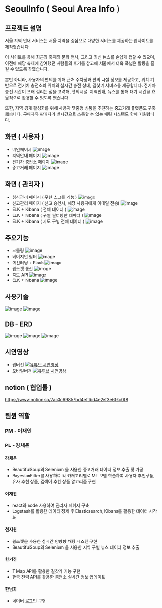 # SeoulInfo ( Seoul Area Info )
## 프로젝트 설명
서울 지역 안내 서비스는
서울 지역을 중심으로 다양한 서비스를 제공하는 웹사이트를 제작했습니다.

이 사이트를 통해 최근의 축제와 문화 행사, 
그리고 최신 뉴스를 손쉽게 접할 수 있으며, 
이전에 해당 축제에 참여했던 사람들의 후기를 참고해 
서울에서 더욱 폭넓은 활동을 즐길 수 있도록 하였습니다.

뿐만 아니라, 사용자의 편의를 위해 근처 주차장과 편의 시설 정보를 제공하고,
위치 기반으로 전기차 충전소의 위치와 실시간 충전 상태, 길찾기 서비스를 제공합니다. 
전기차 충전 시간이 오래 걸리는 점을 고려해, 편의시설, 지역안내, 뉴스를 통해
대기 시간을 효율적으로 활용할 수 있도록 했습니다.

또한, 지역 경제 활성화를 위해 사용자 맞춤형 상품을 추천하는 중고거래 플랫폼도 구축했습니다.
구매자와 판매자가 실시간으로 소통할 수 있는 채팅 시스템도 함께 지원합니다.

## 화면 ( 사용자 )
- 메인페이지
![image](https://github.com/user-attachments/assets/db51a620-345b-4e87-a08a-936cda956a08)
- 지역안내 페이지
![image](https://github.com/user-attachments/assets/169b035d-133e-4b77-9724-54a551ff44ef)
- 전기차 충전소 페이지
![image](https://github.com/user-attachments/assets/eea13b32-0a81-4102-9ea6-919608c1524a)
- 중고거래 페이지
![image](https://github.com/user-attachments/assets/5a6c1cbb-d83f-4b73-8905-c0754f35d6a2)

## 화면 ( 관리자 )
- 행사관리 페이지 ( 무한 스크롤 기능 )
![image](https://github.com/user-attachments/assets/d3f042e5-ea9c-4ff4-b896-d4446edd7b55)
- 신고관리 페이지 ( 신고 승인시, 해당 사용자에게 이메일 전송)
![image](https://github.com/user-attachments/assets/8128137b-c659-4f7d-80ab-b08d72088e4b)
- ELK + Kibana ( 전체 데이터 )
![image](https://github.com/user-attachments/assets/3e5687e5-31c1-4c73-adee-8fcdedbbe570)
- ELK + Kibana ( 구별 필터링한 데이터 )
![image](https://github.com/user-attachments/assets/a5d6758d-7b9c-46ac-867c-01bdc7d3b658)
- ELK + Kibana ( 지도 구별 전체 데이터 )
![image](https://github.com/user-attachments/assets/dfae91d2-c8bc-4cde-bf8b-e336f8773fd8)


## 주요기능
- 크롤링
![image](https://github.com/user-attachments/assets/e9fc25c7-a752-4aee-b1b9-9ded2137c9c9)
- 베이지안 필터
![image](https://github.com/user-attachments/assets/2c323c66-a371-4a7d-bbdb-35b607abab7e)
- 머신러닝 + Flask
![image](https://github.com/user-attachments/assets/03598b47-1120-4409-bc49-acbfd4cee4db)
- 웹소켓 통신
![image](https://github.com/user-attachments/assets/c0fc70f6-b48d-400c-9093-7a788babfa18)
- 지도 API 
![image](https://github.com/user-attachments/assets/c94db30a-2d87-474b-9b72-637ee168dbef)
- ELK + Kibana
![image](https://github.com/user-attachments/assets/bc81e184-00b6-4934-bce3-dd3ae34ef026)


## 사용기술
![image](https://github.com/user-attachments/assets/c1c05e52-64c5-4cc6-bcc0-608b089bc269)
![image](https://github.com/user-attachments/assets/f44bf0a7-b2d8-4012-b8ec-14c208e4ec20)

## DB - ERD
![image](https://github.com/user-attachments/assets/0149be72-e49a-4567-ad88-fc304331edef)
![image](https://github.com/user-attachments/assets/b63e8d2b-ad82-414d-ba9e-95d94be0786a)
![image](https://github.com/user-attachments/assets/0a297607-052d-4ad6-bdac-23994886aaf1)

## 시연영상
- 웹버전
[![유튜브 시연영상](https://github.com/user-attachments/assets/70dac0f8-e09e-403a-b197-be859ee4d0c4)](https://www.youtube.com/watch?v=hYL68JBf-s8)
- 모바일버전
[![유튜브 시연영상](https://github.com/user-attachments/assets/26dbe43e-f4c2-450f-a957-517f434af721)](https://www.youtube.com/watch?v=xDBnuexwwJc)

## notion ( 협업툴 )
https://www.notion.so/7ac3c69857bd4efdbd4e2ef3e6f6c0f8

## 팀원 역할
### PM - 이재연
### PL - 강채은

#### 강채은
- BeautifulSoup와 Selenium 을 사용한 중고거래 데이터 정보 추출 및 가공
- BayesianFilter를 사용하여 각 카테고리별로 ML 모델 학습하여
 사용자 추천상품, 유사 추천 상품, 검색어 추천 상품 알고리즘 구현

#### 이재연 
- react와 node 사용하여 관리자 페이지 구축
- Logstash를 활용한 데이터 정제 후 Elasticsearch, Kibana를 활용한 데이터 시각화 

#### 천지원
- 웹소켓을 사용한 실시간 양방향 채팅 시스템 구현
- BeautifulSoup와 Selenium 을 사용한 지역 구별 뉴스 데이터 정보 추출
  
#### 한기진
- T Map API를 활용한 길찾기 기능 구현
- 한국 전력 API를 활용한 충전소 실시간 정보 업데이트

#### 한남희
- 네이버 로그인 구현
